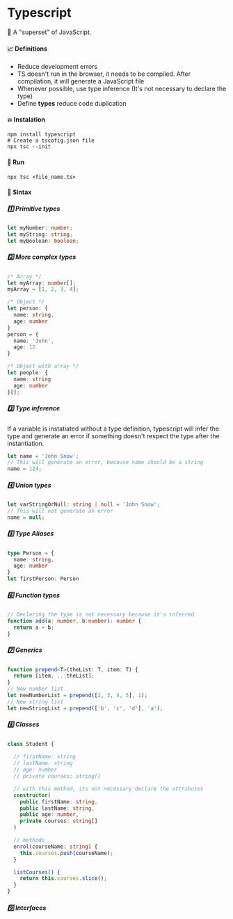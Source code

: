# Typescript

🤩 A "superset" of JavaScript. 

#### 📈 Definitions
- Reduce development errors
- TS doesn't run in the browser, it needs to be compiled. After compilation, it will generate a JavaScript file
- Whenever possible, use type inference (It's not necessary to declare the type)
- Define **types** reduce code duplication

#### 💥 Instalation
```shell
npm install typescript
# Create a tscofig.json file
npx tsc --init
```
#### 🚀 Run 
```
npx tsc <file_name.ts>
```
#### 📓 Sintax
##### 1️⃣ Primitive types 
```typescript
let myNumber: number;
let myString: string;
let myBoolean: boolean;
```
##### 2️⃣ More complex types
```typescript
/* Array */
let myArray: number[];
myArray = [1, 2, 3, 4];

/* Object */
let person: {
  name: string,
  age: number
}
person = {
  name: 'John',
  age: 12
}

/* Object with array */
let people: {
  name: string
  age: number
}[];
```

##### 3️⃣ Type inference
If a variable is instatiated without a type definition, typescript will infer the type and generate an error if something doesn't respect the type after the instantiation.
```typescript
let name = 'John Snow';
// This will generate an error, because name should be a string
name = 124;
```

##### 4️⃣ Union types
```typescript
let varStringOrNull: string | null = 'John Snow';
// This will not generate an error
name = null;
```

##### 5️⃣ Type Aliases
```typescript
type Person = {
  name: string,
  age: number
}
let firstPerson: Person
```

##### 6️⃣ Function types
```typescript
// Declaring the type is not necessary because it's inferred
function add(a: number, b:number): number {
  return a + b;
}
```

##### 7️⃣ Generics
```typescript
function prepend<T>(theList: T, item: T) {
  return [item, ...theList];
}
// New number list
let newNumberList = prepend([2, 3, 4, 5], 1);
// New string list
let newStringList = prepend(['b', 'c', 'd'], 'a');
```

##### 8️⃣ Classes
```typescript
class Student {
  
  // firstName: string
  // lastName: string
  // age: number
  // private courses: string[]

  // with this method, its not necessary declare the attributes
  constructor(
    public firstName: string, 
    public lastName: string, 
    public age: number,
    private courses: string[]
  )

  // methods
  enrol(courseName: string) {
    this.courses.push(courseName);
  }

  listCourses() {
    return this.courses.slice();
  }
}
```

##### 9️⃣ Interfaces



